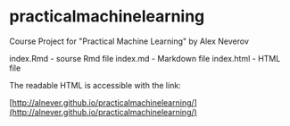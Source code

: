# practicalmachinelearning
Course Project for "Practical Machine Learning" by Alex Neverov

index.Rmd - sourse Rmd file
index.md - Markdown file
index.html - HTML file

The readable HTML is accessible with the link:

[http://alnever.github.io/practicalmachinelearning/](http://alnever.github.io/practicalmachinelearning/)
